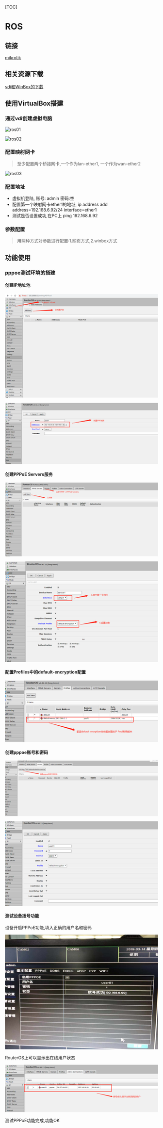 

[TOC]

# ROS

## 链接

[mikrotik](https://mikrotik.com/download)

## 相关资源下载

[vdi和WinBox的下载](https://mikrotik.com/download)

## 使用VirtualBox搭建

### 通过vdi创建虚拟电脑

![ros01](../../DVR操作/assets/ros01.png)

![ros02](../../DVR操作/assets/ros02.png)

### 配置映射网卡

> 至少配置两个桥接网卡,一个作为lan-ether1, 一个作为wan-ether2

![ros03](../../DVR操作/assets/ros03.png)

### 配置地址

- 虚拟机登陆, 账号: admin 密码:空
- 配置第一个映射网卡ether1的地址, ip address add address=192.168.6.92/24 interface=ether1
- 测试是否设置成功,在PC上 ping 192.168.6.92

### 参数配置

> 用两种方式对参数进行配置:1.网页方式,2.winbox方式

## 功能使用

### pppoe测试环境的搭建

#### 创建IP地址池

![ppoe01](assets/ppoe01.png)

![ppoe02](assets/ppoe02.png)

#### 创建PPPoE Servers服务

![pppoe03](assets/pppoe03.png)

![pppoe04](assets/pppoe04.png)

#### 配置Profiles中的default-encryption配置

![pppoe06](assets/pppoe06.png)

#### 创建pppoe账号和密码

![pppoe07](assets/pppoe07.png)

![pppoe08](assets/pppoe08.png)

#### 测试设备拨号功能

设备开启PPPoE功能,填入正确的用户名和密码

![pppoe10](assets/pppoe10.jpg)

RouterOS上可以显示出在线用户状态

![pppoe09](assets/pppoe09.png)

测试PPPoE功能完成,功能OK